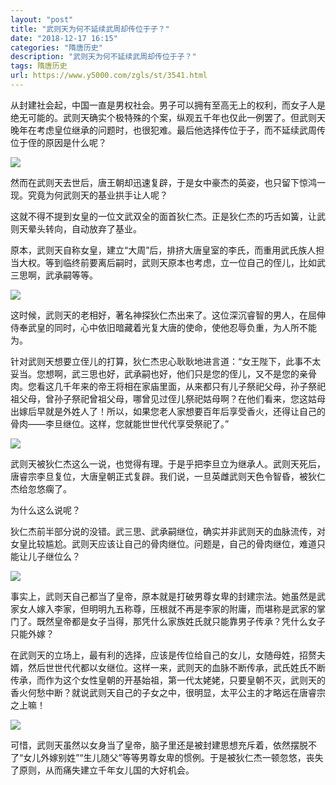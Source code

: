 ```yaml
---
layout: "post"
title: "武则天为何不延续武周却传位于子？"
date: "2018-12-17 16:15"
categories: "隋唐历史"
description: "武则天为何不延续武周却传位于子？"
tags: 隋唐历史
url: https://www.y5000.com/zgls/st/3541.html
---
```






从封建社会起，中国一直是男权社会。男子可以拥有至高无上的权利，而女子人是绝无可能的。武则天确实个极特殊的个案，纵观五千年也仅此一例罢了。但武则天晚年在考虑皇位继承的问题时，也很犯难。最后他选择传位于子，而不延续武周传位于侄的原因是什么呢？

![](https://img.y5000.com/uploads/allimg/161017/15554354I-0.jpg)

然而在武则天去世后，唐王朝却迅速复辟，于是女中豪杰的英姿，也只留下惊鸿一现。究竟为何武则天的基业拱手让人呢？

这就不得不提到女皇的一位文武双全的面首狄仁杰。正是狄仁杰的巧舌如簧，让武则天晕头转向，自动放弃了基业。

原本，武则天自称女皇，建立“大周”后，排挤大唐皇室的李氏，而重用武氏族人担当大权。等到临终前要离后嗣时，武则天原本也考虑，立一位自己的侄儿，比如武三思啊，武承嗣等等。

![](https://img.y5000.com/uploads/allimg/161017/1555435241-1.jpg)

这时候，武则天的老相好，著名神探狄仁杰出来了。这位深沉睿智的男人，在屈伸侍奉武皇的同时，心中依旧暗藏着光复大唐的使命，使他忍辱负重，为人所不能为。

针对武则天想要立侄儿的打算，狄仁杰忠心耿耿地进言道：“女王陛下，此事不太妥当。您想啊，武三思也好，武承嗣也好，他们只是您的侄儿，又不是您的亲骨肉。您看这几千年来的帝王将相在家庙里面，从来都只有儿子祭祀父母，孙子祭祀祖父母，曾孙子祭祀曾祖父母，哪曾见过侄儿祭祀姑母啊？在他们看来，您这姑母出嫁后早就是外姓人了！所以，如果您老人家想要百年后享受香火，还得让自己的骨肉——李旦继位。这样，您就能世世代代享受祭祀了。”

![](https://img.y5000.com/uploads/allimg/161017/1555435956-2.jpg)

武则天被狄仁杰这么一说，也觉得有理。于是乎把李旦立为继承人。武则天死后，唐睿宗李旦复位，大唐皇朝正式复辟。我们说，一旦英雌武则天色令智昏，被狄仁杰给忽悠瘸了。

为什么这么说呢？

狄仁杰前半部分说的没错。武三思、武承嗣继位，确实并非武则天的血脉流传，对女皇比较尴尬。武则天应该让自己的骨肉继位。问题是，自己的骨肉继位，难道只能让儿子继位么？

![](https://img.y5000.com/uploads/allimg/161017/1555431158-3.jpg)

事实上，武则天自己都当了皇帝，原本就是打破男尊女卑的封建宗法。她虽然是武家女人嫁入李家，但明明九五称尊，压根就不再是李家的附庸，而堪称是武家的掌门了。既然皇帝都是女子当得，那凭什么家族姓氏就只能靠男子传承？凭什么女子只能外嫁？

在武则天的立场上，最有利的选择，应该是传位给自己的女儿，女随母姓，招赘夫婿，然后世世代代都以女继位。这样一来，武则天的血脉不断传承，武氏姓氏不断传承，而作为这个女性皇朝的开基始祖，第一代太姥姥，只要皇朝不灭，武则天的香火何愁中断？就说武则天自己的子女之中，很明显，太平公主的才略远在唐睿宗之上嘛！

![](https://img.y5000.com/uploads/allimg/161017/1555431955-4.jpg)

可惜，武则天虽然以女身当了皇帝，脑子里还是被封建思想充斥着，依然摆脱不了“女儿外嫁别姓”“生儿随父”等等男尊女卑的惯例。于是被狄仁杰一顿忽悠，丧失了原则，从而痛失建立千年女儿国的大好机会。
